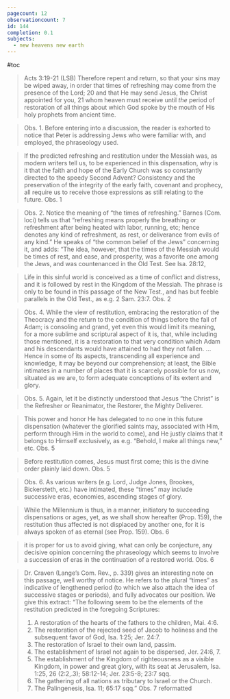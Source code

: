 ```yaml
---
pagecount: 12
observationcount: 7
id: 144
completion: 0.1
subjects:
  - new heavens new earth
---
```

#toc

>Acts 3:19-21 (LSB)
>Therefore repent and return, so that your sins may be wiped away, in order that times of refreshing may come from the presence of the Lord; 20 and that He may send Jesus, the Christ appointed for you, 21 whom heaven must receive until _the_ period of restoration of all things about which God spoke by the mouth of His holy prophets from ancient time.

>Obs. 1. Before entering into a discussion, the reader is exhorted to notice that Peter is addressing Jews who were familiar with, and employed, the phraseology used.

>If the predicted refreshing and restitution under the Messiah was, as modern writers tell us, to be experienced in this dispensation, why is it that the faith and hope of the Early Church was so constantly directed to the speedy Second Advent? Consistency and the preservation of the integrity of the early faith, covenant and prophecy, all require us to receive those expressions as still relating to the future.
>Obs. 1

>Obs. 2. Notice the meaning of “the times of refreshing.” Barnes (Com. loci) tells us that “refreshing means properly the breathing or refreshment after being heated with labor, running, etc; hence denotes any kind of refreshment, as rest, or deliverance from evils of any kind.” He speaks of “the common belief of the Jews” concerning it, and adds: “The idea, however, that the times of the Messiah would be times of rest, and ease, and prosperity, was a favorite one among the Jews, and was countenanced in the Old Test. See Isa. 28:12,

>Life in this sinful world is conceived as a time of conflict and distress, and it is followed by rest in the Kingdom of the Messiah. The phrase is only to be found in this passage of the New Test., and has but feeble parallels in the Old Test., as e.g. 2 Sam. 23:7.
>Obs. 2

>Obs. 4. While the view of restitution, embracing the restoration of the Theocracy and the return to the condition of things before the fall of Adam; is consoling and grand, yet even this would limit its meaning, for a more sublime and scriptural aspect of it is, that, while including those mentioned, it is a restoration to that very condition which Adam and his descendants would have attained to had they not fallen.
>...
>Hence in some of its aspects, transcending all experience and knowledge, it may be beyond our comprehension; at least, the Bible intimates in a number of places that it is scarcely possible for us now, situated as we are, to form adequate conceptions of its extent and glory.

>Obs. 5. Again, let it be distinctly understood that Jesus “the Christ” is the Refresher or Reanimator, the Restorer, the Mighty Deliverer.

>This power and honor He has delegated to no one in this future dispensation (whatever the glorified saints may, associated with Him, perform through Him in the world to come), and He justly claims that it belongs to Himself exclusively, as e.g. “Behold, I make all things new,” etc.
>Obs. 5

>Before restitution comes, Jesus must first come; this is the divine order plainly laid down.
>Obs. 5

>Obs. 6. As various writers (e.g. Lord, Judge Jones, Brookes, Bickersteth, etc.) have intimated, these “times” may include successive eras, economies, ascending stages of glory.

>While the Millennium is thus, in a manner, initiatory to succeeding dispensations or ages, yet, as we shall show hereafter (Prop. 159), the restitution thus affected is not displaced by another one, for it is always spoken of as eternal (see Prop. 159).
>Obs. 6

>it is proper for us to avoid giving, what can only be conjecture, any decisive opinion concerning the phraseology which seems to involve a succession of eras in the continuation of a restored world.
>Obs. 6

>Dr. Craven (Lange’s Com. Rev., p. 339) gives an interesting note on this passage, well worthy of notice. He refers to the plural “times” as indicative of lengthened period (to which we also attach the idea of successive stages or periods), and fully advocates our position. We give this extract: “The following seem to be the elements of the restitution predicted in the foregoing Scriptures: 
>1. A restoration of the hearts of the fathers to the children, Mai. 4:6. 
>2. The restoration of the rejected seed of Jacob to holiness and the subsequent favor of God, Isa. 1:25; Jer. 24:7. 
>3. The restoration of Israel to their own land, passim. 
>4. The establishment of Israel not again to be dispersed, Jer. 24:6, 7. 
>5. The establishment of the Kingdom of righteousness as a visible Kingdom, in power and great glory, with its seat at Jerusalem, Isa. 1:25, 26 (2:2,.3); 58:12-14; Jer. 23:5-8; 23:7 sqq. 
>6. The gathering of all nations as tributary to Israel or the Church. 
>7. The Palingenesis, Isa. 11; 65:17 sqq.”
>Obs. 7 reformatted




